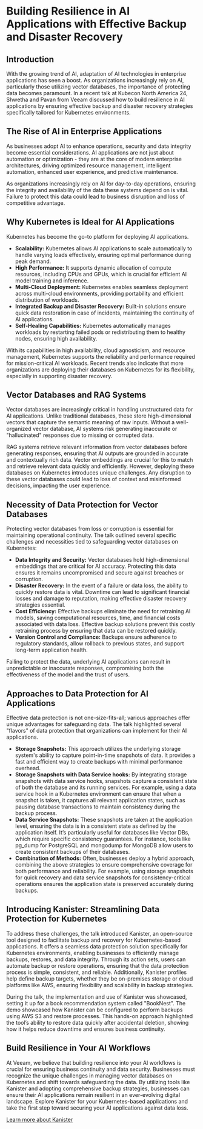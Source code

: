 # Building Resilience in AI Applications with Effective Backup and Disaster Recovery

## Introduction

With the growing trend of AI, adaptation of AI technologies in enterprise applications has seen a boost. As organizations increasingly rely on AI, particularly those utilizing vector databases, the importance of protecting data becomes paramount. In a recent talk at Kubecon North America 24, Shwetha and Pavan from Veeam discussed how to build resilience in AI applications by ensuring effective backup and disaster recovery strategies specifically tailored for Kubernetes environments.

## The Rise of AI in Enterprise Applications

As businesses adopt AI to enhance operations, security and data integrity become essential considerations. AI applications are not just about automation or optimization - they are at the core of modern enterprise architectures, driving optimized resource management, intelligent automation, enhanced user experience, and predictive maintenance. 

As organizations increasingly rely on AI for day-to-day operations, ensuring the integrity and availability of the data these systems depend on is vital. Failure to protect this data could lead to business disruption and loss of competitive advantage. 

## Why Kubernetes is Ideal for AI Applications

Kubernetes has become the go-to platform for deploying AI applications.

- **Scalability:** Kubernetes allows AI applications to scale automatically to handle varying loads effectively, ensuring optimal performance during peak demand.
- **High Performance:** It supports dynamic allocation of compute resources, including CPUs and GPUs, which is crucial for efficient AI model training and inference.
- **Multi-Cloud Deployment:** Kubernetes enables seamless deployment across multi-cloud environments, providing portability and efficient distribution of workloads.
- **Integrated Backup and Disaster Recovery:** Built-in solutions ensure quick data restoration in case of incidents, maintaining the continuity of AI applications.
- **Self-Healing Capabilities:** Kubernetes automatically manages workloads by restarting failed pods or redistributing them to healthy nodes, ensuring high availability.

With its capabilities in high availability, cloud agnosticism, and resource management, Kubernetes supports the reliability and performance required for mission-critical AI workloads. Recent trends also indicate that more organizations are deploying their databases on Kubernetes for its flexibility, especially in supporting disaster recovery.

## Vector Databases and RAG Systems

Vector databases are increasingly critical in handling unstructured data for AI applications. Unlike traditional databases, these store high-dimensional vectors that capture the semantic meaning of raw inputs. Without a well-organized vector database, AI systems risk generating inaccurate or "hallucinated" responses due to missing or corrupted data. 

RAG systems retrieve relevant information from vector databases before generating responses, ensuring that AI outputs are grounded in accurate and contextually rich data. Vector embeddings are crucial for this to match and retrieve relevant data quickly and efficiently. However, deploying these databases on Kubernetes introduces unique challenges. Any disruption to these vector databases could lead to loss of context and misinformed decisions, impacting the user experience.

## Necessity of Data Protection for Vector Databases

Protecting vector databases from loss or corruption is essential for maintaining operational continuity.  The talk outlined several specific challenges and necessities tied to safeguarding vector databases on Kubernetes:	

- **Data Integrity and Security:** Vector databases hold high-dimensional embeddings that are critical for AI accuracy. Protecting this data ensures it remains uncompromised and secure against breaches or corruption.
- **Disaster Recovery:** In the event of a failure or data loss, the ability to quickly restore data is vital. Downtime can lead to significant financial losses and damage to reputation, making effective disaster recovery strategies essential.
- **Cost Efficiency:** Effective backups eliminate the need for retraining AI models, saving computational resources, time, and financial costs associated with data loss. Effective backup solutions prevent this costly retraining process by ensuring that data can be restored quickly.
- **Version Control and Compliance:** Backups ensure adherence to regulatory standards, allow rollback to previous states, and support long-term application health.

Failing to protect the data, underlying AI applications can result in unpredictable or inaccurate responses, compromising both the effectiveness of the model and the trust of users.

## Approaches to Data Protection for AI Applications

Effective data protection is not one-size-fits-all; various approaches offer unique advantages for safeguarding data. The talk highlighted several "flavors" of data protection that organizations can implement for their AI applications.

- **Storage Snapshots:** This approach utilizes the underlying storage system's ability to capture point-in-time snapshots of data. It provides a fast and efficient way to create backups with minimal performance overhead.
- **Storage Snapshots with Data Service hooks:** By integrating storage snapshots with data service hooks, snapshots capture a consistent state of both the database and its running services. For example, using a data service hook in a Kubernetes environment can ensure that when a snapshot is taken, it captures all relevant application states, such as pausing database transactions to maintain consistency during the backup process. 
- **Data Service Snapshots:** These snapshots are taken at the application level, ensuring the data is in a consistent state as defined by the application itself. It’s particularly useful for databases like Vector DBs, which require specific consistency guarantees. For instance, tools like pg_dump for PostgreSQL and mongodump for MongoDB allow users to create consistent backups of their databases. 
- **Combination of Methods:** Often, businesses deploy a hybrid approach, combining the above strategies to ensure comprehensive coverage for both performance and reliability. For example, using storage snapshots for quick recovery and data service snapshots for consistency-critical operations ensures the application state is preserved accurately during backups.

## Introducing Kanister: Streamlining Data Protection for Kubernetes

To address these challenges, the talk introduced Kanister, an open-source tool designed to facilitate backup and recovery for Kubernetes-based applications. It offers a seamless data protection solution specifically for Kubernetes environments, enabling businesses to efficiently manage backups, restores, and data integrity. Through its action sets, users can automate backup or restore operations, ensuring that the data protection process is simple, consistent, and reliable. Additionally, Kanister profiles help define backup targets, whether they be on-premises storage or cloud platforms like AWS, ensuring flexibility and scalability in backup strategies.

During the talk, the implementation and use of Kanister was showcased, setting it up for a book recommendation system called "BookNest". The demo showcased how Kanister can be configured to perform backups using AWS S3 and restore processes. This hands-on approach highlighted the tool’s ability to restore data quickly after accidental deletion, showing how it helps reduce downtime and ensures business continuity.

## Build Resilience in Your AI Workflows

At Veeam, we believe that building resilience into your AI workflows is crucial for ensuring business continuity and data security. Businesses must recognize the unique challenges in managing vector databases on Kubernetes and shift towards safeguarding the data. By utilizing tools like Kanister and adopting comprehensive backup strategies, businesses can ensure their AI applications remain resilient in an ever-evolving digital landscape. Explore Kanister for your Kubernetes-based applications and take the first step toward securing your AI applications against data loss. 

[Learn more about Kanister](https://docs.kasten.io/latest/kanister/kanister.html)
